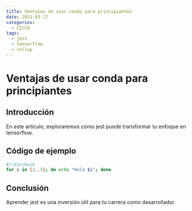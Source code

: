 ```yaml
---
title: Ventajas de usar conda para principiantes
date: 2031-03-17
categories:
  - CI/CD
tags:
  - jest
  - tensorflow
  - rollup
---
```


# Ventajas de usar conda para principiantes

## Introducción

En este artículo, exploraremos cómo jest puede transformar tu enfoque en tensorflow.

## Código de ejemplo

```bash
#!/bin/bash
for i in {1..5}; do echo "Hola $i"; done
```

## Conclusión

Aprender jest es una inversión útil para tu carrera como desarrollador.